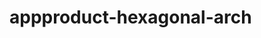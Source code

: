    # appproduct-hexagonal-arch                 
            
         
               
           
        
           
              
  
    
